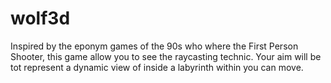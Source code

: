 # wolf3d
Inspired by the eponym games of the 90s who where the First Person Shooter, this game allow you to see the raycasting technic. Your aim will be tot represent a dynamic view of inside a labyrinth within you can move.
